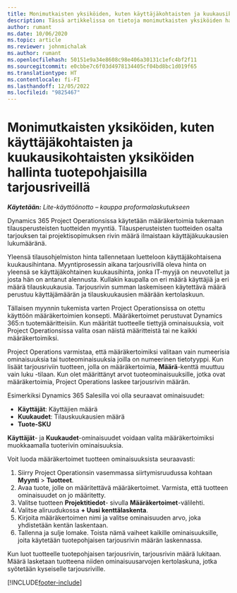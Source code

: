 ```yaml
---
title: Monimutkaisten yksiköiden, kuten käyttäjäkohtaisten ja kuukausikohtaisten yksiköiden hallinta tuotepohjaisilla tarjousriveillä
description: Tässä artikkelissa on tietoja monimutkaisten yksiköiden hallinnasta tuotepohjaisilla tarjousriveillä
author: rumant
ms.date: 10/06/2020
ms.topic: article
ms.reviewer: johnmichalak
ms.author: rumant
ms.openlocfilehash: 50151e9a34e8608c98e406a30131c1efc4bf2f11
ms.sourcegitcommit: e0cbbe7c6f03d4978134405cf04bd8bc1d019f65
ms.translationtype: HT
ms.contentlocale: fi-FI
ms.lasthandoff: 12/05/2022
ms.locfileid: "9825467"
---
```

# <a name="managing-complex-units-such-as-per-user-per-month-for-product-based-quote-lines"></a>Monimutkaisten yksiköiden, kuten käyttäjäkohtaisten ja kuukausikohtaisten yksiköiden hallinta tuotepohjaisilla tarjousriveillä

_**Käytetään:** Lite-käyttöönotto – kauppa proformalaskutukseen_

Dynamics 365 Project Operationsissa käytetään määräkertoimia tukemaan tilausperusteisten tuotteiden myyntiä. Tilausperusteisten tuotteiden osalta tarjouksen tai projektisopimuksen rivin määrä ilmaistaan käyttäjäkuukausien lukumääränä.

Yleensä tilausohjelmiston hinta tallennetaan luetteloon käyttäjäkohtaisena kuukausihintana. Myyntiprosessin aikana tarjousrivillä oleva hinta on yleensä se käyttäjäkohtainen kuukausihinta, jonka IT-myyjä on neuvotellut ja josta hän on antanut alennusta. Kullakin kaupalla on eri määrä käyttäjiä ja eri määrä tilauskuukausia. Tarjousrivin summan laskemiseen käytettävä määrä perustuu käyttäjämäärän ja tilauskuukausien määrään kertolaskuun.

Tällaisen myynnin tukemista varten Project Operationsissa on otettu käyttöön määräkertoimien konsepti. Määräkertoimet perustuvat Dynamics 365:n tuotemääritteisiin. Kun määrität tuotteelle tiettyjä ominaisuuksia, voit Project Operationsissa valita osan näistä määritteistä tai ne kaikki määräkertoimiksi.

Project Operations varmistaa, että määräkertoimiksi valitaan vain numeerisia ominaisuuksia tai tuoteominaisuuksia joilla on numeerinen tietotyyppi. Kun lisäät tarjousriviin tuotteen, jolla on määräkertoimia, **Määrä**-kenttä muuttuu vain luku -tilaan. Kun olet määrittänyt arvot tuoteominaisuuksille, jotka ovat määräkertoimia, Project Operations laskee tarjousrivin määrän.

Esimerkiksi Dynamics 365 Salesilla voi olla seuraavat ominaisuudet:

- **Käyttäjät**: Käyttäjien määrä
- **Kuukaudet**: Tilauskuukausien määrä
- **Tuote-SKU**

**Käyttäjät**- ja **Kuukaudet**-ominaisuudet voidaan valita määräkertoimiksi muokkaamalla tuoterivin ominaisuuksia.

Voit luoda määräkertoimet tuotteen ominaisuuksista seuraavasti:

1. Siirry Project Operationsin vasemmassa siirtymisruudussa kohtaan **Myynti** > **Tuotteet**.
2. Avaa tuote, jolle on määritettävä määräkertoimet. Varmista, että tuotteen ominaisuudet on jo määritetty.
3. Valitse tuotteen **Projektitiedot**- sivulla **Määräkertoimet**-välilehti.
4. Valitse aliruudukossa **+ Uusi kenttälaskenta**.
5. Kirjoita määräkertoimen nimi ja valitse ominaisuuden arvo, joka yhdistetään kentän laskentaan.
6. Tallenna ja sulje lomake. Toista nämä vaiheet kaikille ominaisuuksille, joita käytetään tuotepohjaisen tarjousrivin määrän laskennassa.

Kun luot tuotteelle tuotepohjaisen tarjousrivin, tarjousrivin määrä lukitaan. Määrä lasketaan tuotteena niiden ominaisuusarvojen kertolaskuna, jotka syötetään kyseiselle tarjousriville.


[!INCLUDE[footer-include](../../includes/footer-banner.md)]

